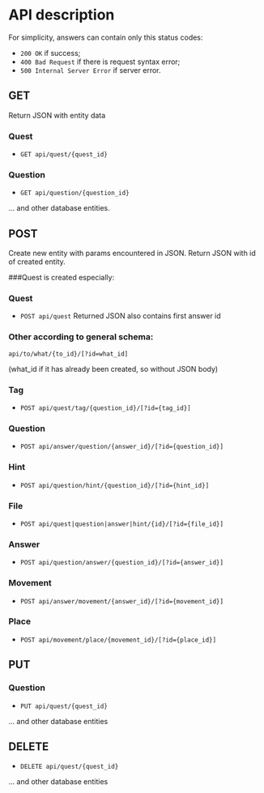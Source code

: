 # API description
For simplicity, answers can contain only this status codes:
* `200 OK` if success;
* `400 Bad Request` if there is request syntax error;
* `500 Internal Server Error` if server error.

## GET
Return JSON with entity data 
### Quest
* `GET api/quest/{quest_id}`
### Question
* `GET api/question/{question_id}`

... and other database entities.
   
## POST
Create new entity with params encountered in JSON.
Return JSON with id of created entity.

###Quest is created especially:
### Quest
* `POST api/quest`
Returned JSON also contains first answer id

### Other according to general schema: 
`api/to/what/{to_id}/[?id=what_id]`

(what_id if it has already been created, so without JSON body)
### Tag
* `POST api/quest/tag/{question_id}/[?id={tag_id}]`
### Question
* `POST api/answer/question/{answer_id}/[?id={question_id}]`
### Hint
* `POST api/question/hint/{question_id}/[?id={hint_id}]`
### File
* `POST api/quest|question|answer|hint/{id}/[?id={file_id}]`
### Answer
* `POST api/question/answer/{question_id}/[?id={answer_id}]`
### Movement
* `POST api/answer/movement/{answer_id}/[?id={movement_id}]`
### Place
* `POST api/movement/place/{movement_id}/[?id={place_id}]`
## PUT
### Question 
* `PUT api/quest/{quest_id}`

... and other database entities

## DELETE
* `DELETE api/quest/{quest_id}`

... and other database entities